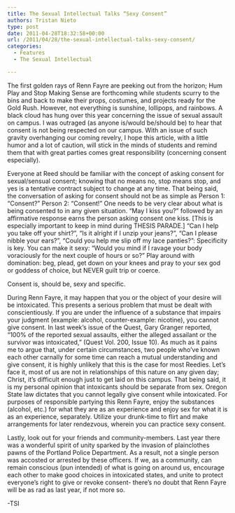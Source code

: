 ```yaml
---
title: The Sexual Intellectual Talks “Sexy Consent”
authors: Tristan Nieto
type: post
date: 2011-04-28T18:32:58+00:00
url: /2011/04/28/the-sexual-intellectual-talks-sexy-consent/
categories:
  - Features
  - The Sexual Intellectual

---
```

The first golden rays of Renn Fayre are peeking out from the horizon; Hum Play and Stop Making Sense are forthcoming while students scurry to the bins and back to make their props, costumes, and projects ready for the Gold Rush. However, not everything is sunshine, lollipops, and rainbows. A black cloud has hung over this year concerning the issue of sexual assault on campus. I was outraged (as anyone is/would be/should be) to hear that consent is not being respected on our campus. With an issue of such gravity overhanging our coming revelry, I hope this article, with a little humor and a lot of caution, will stick in the minds of students and remind them that with great parties comes great responsibility (concerning consent especially).

Everyone at Reed should be familiar with the concept of asking consent for sexual/sensual consent; knowing that no means no, stop means stop, and yes is a tentative contract subject to change at any time. That being said, the conversation of asking for consent should not be as simple as Person 1: “Consent?” Person 2: “Consent!” One needs to be very clear about what is being consented to in any given situation. “May I kiss you?” followed by an affirmative response earns the person asking consent one kiss. [This is especially important to keep in mind during THESIS PARADE.] “Can I help you take off your shirt?”, “Is it alright if I unzip your jeans?”, “Can I please nibble your ears?”, “Could you help me slip off my lace panties?”: Specificity is key. You can make it sexy: “Would you mind if I ravage your body voraciously for the next couple of hours or so?” Play around with domination: beg, plead, get down on your knees and pray to your sex god or goddess of choice, but NEVER guilt trip or coerce.

Consent is, should be, sexy and specific.

During Renn Fayre, it may happen that you or the object of your desire will be intoxicated. This presents a serious problem that must be dealt with conscientiously. If you are under the influence of a substance that impairs your judgment (example: alcohol, counter-example: nicotine), you cannot give consent. In last week’s issue of the Quest, Gary Granger reported, “100% of the reported sexual assaults, either the alleged assailant or the survivor was intoxicated,” (Quest Vol. 200, Issue 10). As much as it pains me to argue that, under certain circumstances, two people who’ve known each other carnally for some time can reach a mutual understanding and give consent, it is highly unlikely that this is the case for most Reedies. Let’s face it, most of us are not in relationships of this nature on any given day; Christ, it’s difficult enough just to get laid on this campus. That being said, it is my personal opinion that intoxicants should be separate from sex. Oregon State law dictates that you cannot legally give consent while intoxicated. For purposes of responsible partying this Renn Fayre, enjoy the substances (alcohol, etc.) for what they are as an experience and enjoy sex for what it is as an experience, separately. Utilize your drunk-time to flirt and make arrangements for later rendezvous, wherein you can practice sexy consent.

Lastly, look out for your friends and community-members. Last year there was a wonderful spirit of unity sparked by the invasion of plainclothes pawns of the Portland Police Department. As a result, not a single person was accosted or arrested by these officers. If we, as a community, can remain conscious (pun intended) of what is going on around us, encourage each other to make good choices in intoxicated states, and unite to protect everyone’s right to give or revoke consent- there’s no doubt that Renn Fayre will be as rad as last year, if not more so.

-TSI